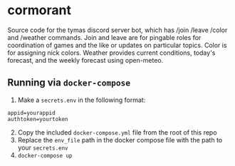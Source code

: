# cormorant
Source code for the tymas discord server bot, which has /join /leave /color and /weather commands. Join and leave are for pingable roles for coordination of games and the like or updates on particular topics. Color is for assigning nick colors. Weather provides current conditions, today's forecast, and the weekly forecast using open-meteo.

## Running via `docker-compose`
1. Make a `secrets.env` in the following format:
```
appid=yourappid
authtoken=yourtoken
```
2. Copy the included `docker-compose.yml` file from the root of this repo
3. Replace the `env_file` path in the docker compose file with the path to your `secrets.env`
4. `docker-compose up`
